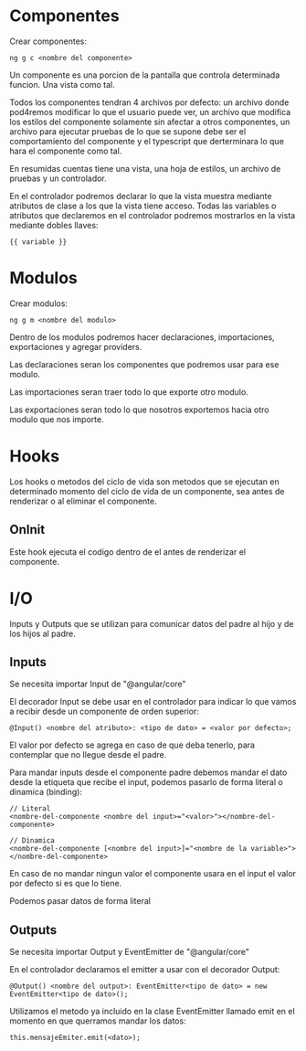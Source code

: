 # Componentes
Crear componentes:
```
ng g c <nombre del componente>
```

Un componente es una porcion de la pantalla que controla determinada funcion. Una vista como tal.

Todos los componentes tendran 4 archivos por defecto: un archivo donde pod4remos modificar lo que el usuario puede ver, un archivo que modifica los estilos del componente solamente sin afectar a otros componentes, un archivo para ejecutar pruebas de lo que se supone debe ser el comportamiento del componente y el typescript que derterminara lo que hara el componente como tal.

En resumidas cuentas tiene una vista, una hoja de estilos, un archivo de pruebas y un controlador.

En el controlador podremos declarar lo que la vista muestra mediante atributos de clase a los que la vista tiene acceso. Todas las variables o atributos que declaremos en el controlador podremos mostrarlos en la vista mediante dobles llaves:
```
{{ variable }}
```

# Modulos
Crear modulos:
```
ng g m <nombre del modulo>
```
Dentro de los modulos podremos hacer declaraciones, importaciones, exportaciones y agregar providers.

Las declaraciones seran los componentes que podremos usar para ese modulo.

Las importaciones seran traer todo lo que exporte otro modulo.

Las exportaciones seran todo lo que nosotros exportemos hacia otro modulo que nos importe.

# Hooks
Los hooks o metodos del ciclo de vida son metodos que se ejecutan en determinado momento del ciclo de vida de un componente, sea antes de renderizar o al eliminar el componente.

## OnInit
Este hook ejecuta el codigo dentro de el antes de renderizar el componente.

# I/O
Inputs y Outputs que se utilizan para comunicar datos del padre al hijo y de los hijos al padre.

## Inputs
Se necesita importar Input de "@angular/core"

El decorador Input se debe usar en el controlador para indicar lo que vamos a recibir desde un componente de orden superior:
```
@Input() <nombre del atributo>: <tipo de dato> = <valor por defecto>;
```

El valor por defecto se agrega en caso de que deba tenerlo, para contemplar que no llegue desde el padre.

Para mandar inputs desde el componente padre debemos mandar el dato desde la etiqueta que recibe el input, podemos pasarlo de forma literal o dinamica (binding):
```
// Literal
<nombre-del-componente <nombre del input>="<valor>"></nombre-del-componente>

// Dinamica
<nombre-del-componente [<nombre del input>]="<nombre de la variable>"></nombre-del-componente>
```

En caso de no mandar ningun valor el componente usara en el input el valor por defecto si es que lo tiene.

Podemos pasar datos de forma literal

## Outputs
Se necesita importar Output y EventEmitter de "@angular/core"

En el controlador declaramos el emitter a usar con el decorador Output:
```
@Output() <nombre del output>: EventEmitter<tipo de dato> = new EventEmitter<tipo de dato>();
```

Utilizamos el metodo ya incluido en la clase EventEmitter llamado emit en el momento en que querramos mandar los datos:
```
this.mensajeEmiter.emit(<dato>);
```



